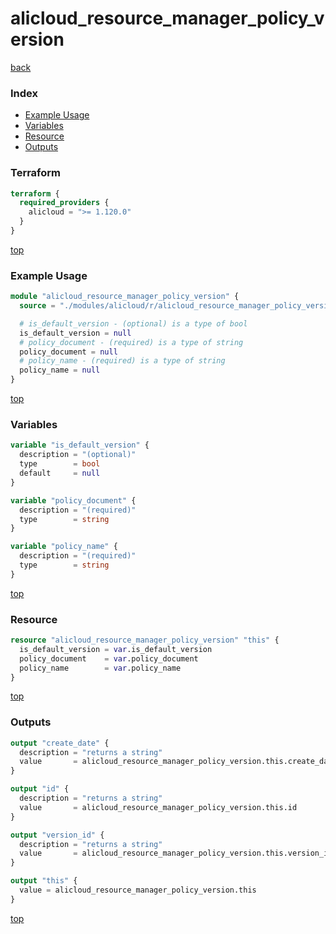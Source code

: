 # alicloud_resource_manager_policy_version

[back](../alicloud.md)

### Index

- [Example Usage](#example-usage)
- [Variables](#variables)
- [Resource](#resource)
- [Outputs](#outputs)

### Terraform

```terraform
terraform {
  required_providers {
    alicloud = ">= 1.120.0"
  }
}
```

[top](#index)

### Example Usage

```terraform
module "alicloud_resource_manager_policy_version" {
  source = "./modules/alicloud/r/alicloud_resource_manager_policy_version"

  # is_default_version - (optional) is a type of bool
  is_default_version = null
  # policy_document - (required) is a type of string
  policy_document = null
  # policy_name - (required) is a type of string
  policy_name = null
}
```

[top](#index)

### Variables

```terraform
variable "is_default_version" {
  description = "(optional)"
  type        = bool
  default     = null
}

variable "policy_document" {
  description = "(required)"
  type        = string
}

variable "policy_name" {
  description = "(required)"
  type        = string
}
```

[top](#index)

### Resource

```terraform
resource "alicloud_resource_manager_policy_version" "this" {
  is_default_version = var.is_default_version
  policy_document    = var.policy_document
  policy_name        = var.policy_name
}
```

[top](#index)

### Outputs

```terraform
output "create_date" {
  description = "returns a string"
  value       = alicloud_resource_manager_policy_version.this.create_date
}

output "id" {
  description = "returns a string"
  value       = alicloud_resource_manager_policy_version.this.id
}

output "version_id" {
  description = "returns a string"
  value       = alicloud_resource_manager_policy_version.this.version_id
}

output "this" {
  value = alicloud_resource_manager_policy_version.this
}
```

[top](#index)
